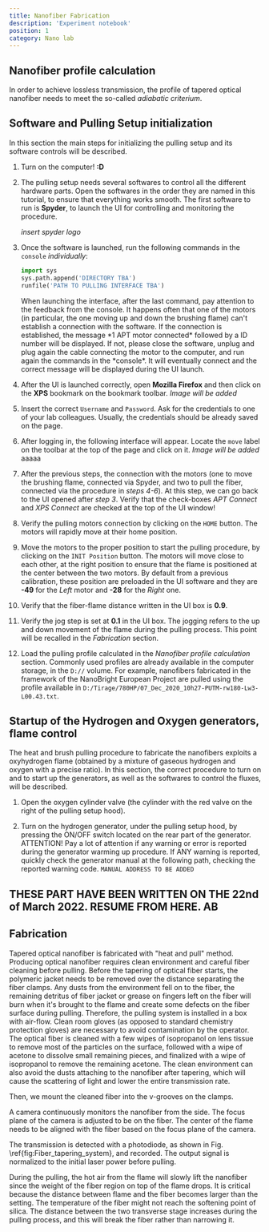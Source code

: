```yaml
---
title: Nanofiber Fabrication
description: 'Experiment notebook'
position: 1
category: Nano lab
---
```

## Nanofiber profile calculation
<alert type="info"> In order to achieve lossless transmission, the profile of tapered optical nanofiber needs to meet the so-called *adiabatic criterium*. </alert>

## Software and Pulling Setup initialization

In this section the main steps for initializing the pulling setup and its software controls will be described. 

1. Turn on the computer! **:D**

2. The pulling setup needs several softwares to control all the different hardware parts. Open the softwares in the order they are named in this tutorial, to ensure that everything works smooth. The first software to run is **Spyder**, to launch the UI for controlling and monitoring the procedure.
    
    *insert spyder logo*

3. Once the software is launched, run the following commands in the ```console``` *individually*:
    <code-block label="Python">
    ```python
    import sys
    sys.path.append('DIRECTORY TBA')
    runfile('PATH TO PULLING INTERFACE TBA')
    ```
    </code-block>
    <alert type='warning'>
    When launching the interface, after the last command, pay attention to the feedback from the console. It happens often that one of the motors (in particular, the one moving up and down the brushing flame) can't establish a connection with the software. 
    If the connection is established, the message *1 APT motor connected* followed by a ID number will be displayed. If not, please close the software, unplug and plug again the cable connecting the motor to the computer, and run again the commands in the *console*. It will eventually connect and the correct message will be displayed during the UI launch.
    </alert>

4. After the UI is launched correctly, open **Mozilla Firefox** and then click on the **XPS** bookmark on the bookmark toolbar.
    *Image will be added*

5. Insert the correct ```Username``` and ```Password```. Ask for the credentials to one of your lab colleagues. Usually, the credentials should be already saved on the page.

6. After logging in, the following interface will appear. Locate the ```move``` label on the toolbar at the top of the page and click on it.
   *Image will be added*
    <alert type='warning'>
    aaaaa
    </alert>

7. After the previous steps, the connection with the motors (one to move the brushing flame, connected via Spyder, and two to pull the fiber, connected via the procedure in *steps 4-6*). At this step, we can go back to the UI opened after *step 3*.
    <alert type='info'>
    Verify that the check-boxes *APT Connect* and *XPS Connect* are checked at the top of the UI window!
    </alert>

8. Verify the pulling motors connection by clicking on the ```HOME``` button. The motors will rapidly move at their home position.

9. Move the motors to the proper position to start the pulling procedure, by clicking on the ```INIT Position``` button. The motors will move close to each other, at the right position to ensure that the flame is positioned at the center between the two motors. By default from a previous calibration, these position are preloaded in the UI software and they are **-49** for the *Left* motor and **-28** for the *Right* one.

10. Verify that the fiber-flame distance written in the UI box is **0.9**.

11. Verify the jog step is set at **0.1** in the UI box. The jogging refers to the up and down movement of the flame during the pulling process. This point will be recalled in the *Fabrication* section.

12. Load the pulling profile calculated in the *Nanofiber profile calculation* section. Commonly used profiles are already available in the computer storage, in the ```D://``` volume. For example, nanofibers fabricated in the framework of the NanoBright European Project are pulled using the profile available in ```D:/Tirage/780HP/07_Dec_2020_10h27-PUTM-rw180-Lw3-L00.43.txt```.

## Startup of the Hydrogen and Oxygen generators, flame control

The heat and brush pulling procedure to fabricate the nanofibers exploits a oxyhydrogen flame (obtained by a mixture of gaseous hydrogen and oxygen with a precise ratio). In this section, the correct procedure to turn on and to start up the generators, as well as the softwares to control the fluxes, will be described.

1. Open the oxygen cylinder valve (the cylinder with the red valve on the right of the pulling setup hood).

2. Turn on the hydrogen generator, under the pulling setup hood, by pressing the ON/OFF switch located on the rear part of the generator.
    <alert type='warning'>
    ATTENTION! Pay a lot of attention if any warning or error is reported during the generator warming up procedure. If ANY warning is reported, quickly check the generator manual at the following path, checking the reported warning code.
    </alert>
    ```MANUAL ADDRESS TO BE ADDED```

## THESE PART HAVE BEEN WRITTEN ON THE 22nd of March 2022. RESUME FROM HERE. AB


## Fabrication

 <alert type="info"> Tapered optical nanofiber is fabricated with "heat and pull" method. </alert>
Producing optical nanofiber requires clean environment and careful fiber cleaning before pulling.
Before the tapering of optical fiber starts, the polymeric jacket needs to be removed over the distance separating the fiber clamps.
Any dusts from the environment fell on to the fiber, the remaining detritus of fiber jacket or grease on fingers left on the fiber will burn when it's brought to the flame and create some defects on the fiber surface during pulling.
Therefore, the pulling system is installed in a box with air-flow.
Clean room gloves (as opposed to standard chemistry protection gloves)
are necessary to avoid contamination by the operator.
The optical fiber is cleaned with a few wipes of isopropanol on lens tissue to remove most of the particles on the surface, followed with a wipe of acetone to dissolve small remaining pieces, and finalized with a wipe of isopropanol to remove the remaining acetone. 
The clean environment can also avoid the dusts attaching to the nanofiber after tapering, which will cause the scattering of light and lower the entire transmission rate.

Then, we mount the cleaned fiber into the v-grooves on the clamps.

A camera continuously monitors the nanofiber from the side.
The focus plane of the camera is adjusted to be on the fiber.
The center of the flame needs to be aligned with the fiber based on the focus plane of the camera.

The transmission is detected with a photodiode, as shown in Fig. \ref{fig:Fiber_tapering_system}, and recorded.
The output signal is normalized to the initial laser power before pulling.

<alert type="warning"> During the pulling, the hot air from the flame will slowly lift the nanofiber since the weight of the fiber region on top of the flame drops.
It is critical because the distance between flame and the fiber becomes larger than the setting.
The temperature of the fiber might not reach the softening point of silica.
The distance between the two transverse stage increases during the pulling process, and this will break the fiber rather than narrowing it.</alert>


